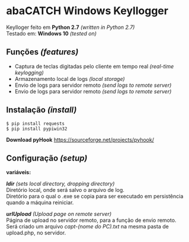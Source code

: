 # abaCATCH Windows Keyllogger

Keylloger feito em **Python 2.7** *(written in Python 2.7)* <br>
Testado em: **Windows 10** *(tested on)*<br>

## Funções *(features)*
- Captura de teclas digitadas pelo cliente em tempo real *(real-time keylogging)* <br>
- Armazenamento local de logs *(local storage)* <br> 
- Envio de logs para servidor remoto *(send logs to remote server)*<br>
- Envio de logs para servidor remoto *(send logs to remote server)*<br>
## Instalação *(install)*
    $ pip install requests
    $ pip install pypiwin32

**Download pyHook**
https://sourceforge.net/projects/pyhook/

## Configuração *(setup)*
**variáveis:** <br>

***ldir*** *(sets local directory, dropping directory)*<br>
Diretório local, onde será salvo o arquivo de log. <br>
Diretório para o qual o .exe se copia para ser executado em persistência quando a máquina reiniciar. 

***urlUpload*** *(Upload page on remote server)*<br>
Página de upload no servidor remoto, para a função de envio remoto. <br>
Será criado um arquivo *capt-(nome do PC).txt* na mesma pasta de upload.php, no servidor.  

